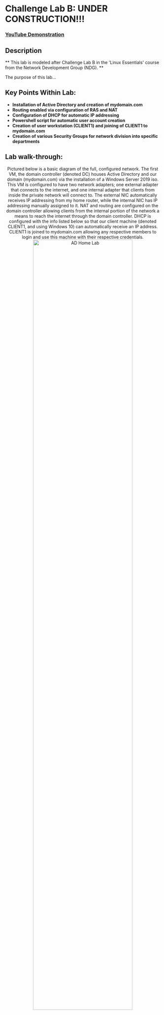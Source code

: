 <h1>Challenge Lab B: UNDER CONSTRUCTION!!!</h1>

 ### [YouTube Demonstration](https://youtu.be/7eJexJVCqJo)

<h2>Description</h2>
** This lab is modeled after Challenge Lab B in the 'Linux Essentials' course from the Network Development Group (NDG). **

The purpose of this lab...
<br />

<h2>Key Points Within Lab: </h2>

- <b>Installation of Active Directory and creation of mydomain.com</b>
- <b>Routing enabled via configuration of RAS and NAT</b>
- <b>Configuration of DHCP for automatic IP addressing</b>
- <b>Powershell script for automatic user account creation</b>
- <b>Creation of user workstation (CLIENT1) and joining of CLIENT1 to mydomain.com</b>
- <b>Creation of various Security Groups for network division into specific departments</b>

<h2>Lab walk-through:</h2>

<p align="center">
Pictured below is a basic diagram of the full, configured network. The first VM, the domain controller (denoted DC) houses Active Directory and our domain (mydomain.com) via the installation of a Windows Server 2019 iso. This VM is configured to have two network adapters; one external adapter that connects to the internet, and one internal adapter that clients from inside the private network will connect to. The external NIC automatically receives IP addressing from my home router, while the internal NIC has IP addressing manually assigned to it. NAT and routing are configured on the domain controller allowing clients from the internal portion of the network a means to reach the internet through the domain controller. DHCP is configured with the info listed below so that our client machine (denoted CLIENT1, and using Windows 10) can automatically receive an IP address. CLIENT1 is joined to mydomain.com allowing any respective members to login and use this machine with their respective credentials. <br/>
<img src="https://i.imgur.com/sjZxzd9.png" height="80%" width="80%" alt="AD Home Lab"/>
<br />
<br />

<p align="center">
Viewing the dashboard of AD server manager and all configured services on the domain controller:  <br/>
<img src="https://i.imgur.com/TvZsSlz.png" height="80%" width="80%" alt="AD Home Lab"/>
<br />
<br />

<p align="center">
DHCP enabled but still needs configuring: <br/>
<img src="https://i.imgur.com/1sVuzFp.png" height="80%" width="80%" alt="AD Home Lab"/>
<br />
<br />

<p align="center">
DHCP configured with scope 172.16.0.100-200:  <br/>
<img src="https://i.imgur.com/58AuDfn.png" height="80%" width="80%" alt="AD Home Lab"/>
<br />
<br />

<p align="center">
The powershell user creation script used to create 1k+ accounts:  <br/>
<img src="https://i.imgur.com/Q8roGE7.png" height="80%" width="80%" alt="AD Home Lab"/>
<br />
<br />




<!--
 ```diff
- text in red
+ text in green
! text in orange
# text in gray
@@ text in purple (and bold)@@
```
--!>
